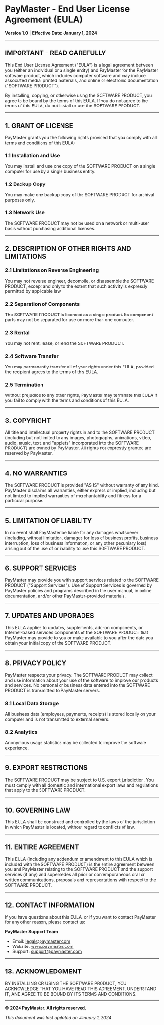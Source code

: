 # PayMaster - End User License Agreement (EULA)

**Version 1.0** | **Effective Date: January 1, 2024**

---

## IMPORTANT - READ CAREFULLY

This End User License Agreement ("EULA") is a legal agreement between you (either an individual or a single entity) and PayMaster for the PayMaster software product, which includes computer software and may include associated media, printed materials, and online or electronic documentation ("SOFTWARE PRODUCT").

By installing, copying, or otherwise using the SOFTWARE PRODUCT, you agree to be bound by the terms of this EULA. If you do not agree to the terms of this EULA, do not install or use the SOFTWARE PRODUCT.

---

## 1. GRANT OF LICENSE

PayMaster grants you the following rights provided that you comply with all terms and conditions of this EULA:

### 1.1 Installation and Use
You may install and use one copy of the SOFTWARE PRODUCT on a single computer for use by a single business entity.

### 1.2 Backup Copy
You may make one backup copy of the SOFTWARE PRODUCT for archival purposes only.

### 1.3 Network Use
The SOFTWARE PRODUCT may not be used on a network or multi-user basis without purchasing additional licenses.

---

## 2. DESCRIPTION OF OTHER RIGHTS AND LIMITATIONS

### 2.1 Limitations on Reverse Engineering
You may not reverse engineer, decompile, or disassemble the SOFTWARE PRODUCT, except and only to the extent that such activity is expressly permitted by applicable law.

### 2.2 Separation of Components
The SOFTWARE PRODUCT is licensed as a single product. Its component parts may not be separated for use on more than one computer.

### 2.3 Rental
You may not rent, lease, or lend the SOFTWARE PRODUCT.

### 2.4 Software Transfer
You may permanently transfer all of your rights under this EULA, provided the recipient agrees to the terms of this EULA.

### 2.5 Termination
Without prejudice to any other rights, PayMaster may terminate this EULA if you fail to comply with the terms and conditions of this EULA.

---

## 3. COPYRIGHT

All title and intellectual property rights in and to the SOFTWARE PRODUCT (including but not limited to any images, photographs, animations, video, audio, music, text, and "applets" incorporated into the SOFTWARE PRODUCT) are owned by PayMaster. All rights not expressly granted are reserved by PayMaster.

---

## 4. NO WARRANTIES

The SOFTWARE PRODUCT is provided "AS IS" without warranty of any kind. PayMaster disclaims all warranties, either express or implied, including but not limited to implied warranties of merchantability and fitness for a particular purpose.

---

## 5. LIMITATION OF LIABILITY

In no event shall PayMaster be liable for any damages whatsoever (including, without limitation, damages for loss of business profits, business interruption, loss of business information, or any other pecuniary loss) arising out of the use of or inability to use this SOFTWARE PRODUCT.

---

## 6. SUPPORT SERVICES

PayMaster may provide you with support services related to the SOFTWARE PRODUCT ("Support Services"). Use of Support Services is governed by PayMaster policies and programs described in the user manual, in online documentation, and/or other PayMaster-provided materials.

---

## 7. UPDATES AND UPGRADES

This EULA applies to updates, supplements, add-on components, or Internet-based services components of the SOFTWARE PRODUCT that PayMaster may provide to you or make available to you after the date you obtain your initial copy of the SOFTWARE PRODUCT.

---

## 8. PRIVACY POLICY

PayMaster respects your privacy. The SOFTWARE PRODUCT may collect and use information about your use of the software to improve our products and services. No personal or business data entered into the SOFTWARE PRODUCT is transmitted to PayMaster servers.

### 8.1 Local Data Storage
All business data (employees, payments, receipts) is stored locally on your computer and is not transmitted to external servers.

### 8.2 Analytics
Anonymous usage statistics may be collected to improve the software experience.

---

## 9. EXPORT RESTRICTIONS

The SOFTWARE PRODUCT may be subject to U.S. export jurisdiction. You must comply with all domestic and international export laws and regulations that apply to the SOFTWARE PRODUCT.

---

## 10. GOVERNING LAW

This EULA shall be construed and controlled by the laws of the jurisdiction in which PayMaster is located, without regard to conflicts of law.

---

## 11. ENTIRE AGREEMENT

This EULA (including any addendum or amendment to this EULA which is included with the SOFTWARE PRODUCT) is the entire agreement between you and PayMaster relating to the SOFTWARE PRODUCT and the support services (if any) and supersedes all prior or contemporaneous oral or written communications, proposals and representations with respect to the SOFTWARE PRODUCT.

---

## 12. CONTACT INFORMATION

If you have questions about this EULA, or if you want to contact PayMaster for any other reason, please contact us:

**PayMaster Support Team**
- Email: legal@paymaster.com
- Website: www.paymaster.com
- Support: support@paymaster.com

---

## 13. ACKNOWLEDGMENT

BY INSTALLING OR USING THE SOFTWARE PRODUCT, YOU ACKNOWLEDGE THAT YOU HAVE READ THIS AGREEMENT, UNDERSTAND IT, AND AGREE TO BE BOUND BY ITS TERMS AND CONDITIONS.

---

**© 2024 PayMaster. All rights reserved.**

*This document was last updated on January 1, 2024*

